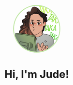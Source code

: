 
<section style="display:flex; flex-direction:column; align-items:center">
<img style="width: 150px; height: auto; border-radius:50%; background-color:30382b; border-size: 5px; border-color: #79ce3c75; border-style: solid " src="./JudejvlrTyping.PNG">
<h1 style="border:none; font-size:250%">Hi, I'm Jude!</h1>
</section>


<!--
**Judejvlr/Judejvlr** is a ✨ _special_ ✨ repository because its `README.md` (this file) appears on your GitHub profile.

Here are some ideas to get you started:

- 🔭 I’m currently working on ...
- 🌱 I’m currently learning ...
- 👯 I’m looking to collaborate on ...
- 🤔 I’m looking for help with ...
- 💬 Ask me about ...
- 📫 How to reach me: ...
- 😄 Pronouns: ...
- ⚡ Fun fact: ...
-->
